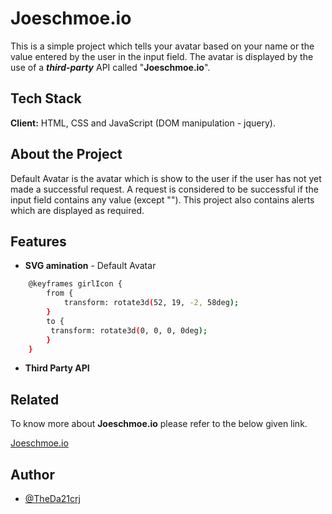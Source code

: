 # Joeschmoe.io

This is a simple project which tells your avatar based on your name or the value entered by the user in the input field. The avatar is displayed by the use of a **_third-party_** API called "**Joeschmoe.io**".

## Tech Stack

**Client:** HTML, CSS and JavaScript (DOM manipulation - jquery).

## About the Project

Default Avatar is the avatar which is show to the user if the user has not yet made a successful request. A request is considered to be successful if the input field contains any value (except "").
This project also contains alerts which are displayed as required.

## Features

- **SVG amination** - Default Avatar

```bash
    @keyframes girlIcon {
        from {
            transform: rotate3d(52, 19, -2, 58deg);
        }
        to {
         transform: rotate3d(0, 0, 0, 0deg);
        }
    }
```

- **Third Party API**

## Related

To know more about **Joeschmoe.io** please refer to the below given link.

[Joeschmoe.io](https://joeschmoe.io/#wtf)

## Author

- [@TheDa21crj](https://github.com/TheDa21crj)
